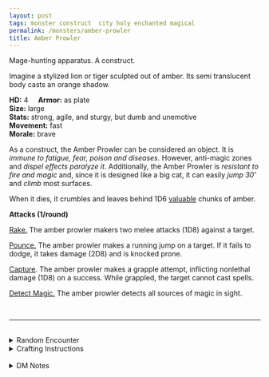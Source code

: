 ```yaml
---
layout: post
tags: monster construct  city holy enchanted magical
permalink: /monsters/amber-prowler
title: Amber Prowler
---
```


Mage-hunting apparatus. A construct.

Imagine a stylized lion or tiger sculpted out of amber. Its semi translucent body casts an orange shadow.

**HD:** 4  &nbsp; &nbsp;  **Armor:** as plate <br>
**Size:** large <br>
**Stats:** strong, agile, and sturgy, but dumb and unemotive <br>
**Movement:** fast <br>
**Morale:** brave <br>

As a construct, the Amber Prowler can be considered an object. It is *immune to fatigue, fear, poison and diseases*. However, anti-magic zones and *dispel effects paralyze it*. Additionally, the Amber Prowler is *resistant to fire and magic* and, since it is designed like a big cat, it can easily *jump 30'* and *climb* most surfaces.

When it dies, it crumbles and leaves behind 1D6 [valuable](https://saltygoo.github.io/2020/11/10/extra-rules#treasures) chunks of amber.

**Attacks (1/round)**

<ins>Rake.</ins> The amber prowler makers two melee attacks (1D8) against a target.

<ins>Pounce.</ins>  The amber prowler makes a running jump on a target. If it fails to dodge, it takes damage (2D8) and is knocked prone.

<ins>Capture</ins>. The amber prowler makes a grapple attempt, inflicting nonlethal damage (1D8) on a success. While grappled, the target cannot cast spells. 

<ins>Detect Magic.</ins>  The amber prowler detects all sources of magic in sight.


<br>

---

<br> 

<details markdown="1">
<summary>Random Encounter</summary>

1. **Monster:** 1 amber prowler & 1 mage.
1. **Lair:** A pedestal for the prowler, engraved with arcane runes of a powerful wizard syndicate. <br>	&nbsp; OR <br>	**Omen:** The sound of a heavy creature landing from a jump followed by ominous clawed footsteps.
1. **Spoor:** 1D6 mages on a recon or cleaning mission.
1. **Tracks:** Very heavy set lion tracks.
1. **Trace:** Arcane sentry from a powerful wizard syndicate. 
1. **Trace:** 1 humanoid on the run from a powerful wizard syndicate.
</details>

<details markdown="1">
<summary>Crafting Instructions</summary>

Creating an amber prowler takes 4 Spell Dices and the equivalent of 4 [treasures](https://saltygoo.github.io/2020/11/10/extra-rules#treasures) in amber. Roll 1D6 to know the result. Add 1 to your roll for each additional spell dice spent.

1. Behaves like a domestic cat.
1. Behaves like a feral tiger.
1. Will work for 1 mission.
1. Is afraid of water and dogs.
1. 1/6 chance it will become feral after catching each target.
1. It is perfectly under your control.
</details>

<br> 

<details markdown="1">
<summary>DM Notes</summary>
I encountered two diferent iterations of the amber golem in DnD: the amber statues in the Amber Temple in Curse of Strahd which are reflavored stone golems, and the monster found in the [Mystara Monster Manual](http://www.mojobob.com/roleplay/monstrousmanual/g/golemys1.html) from 2e upon which this adaptation is based. I gave a new name to this version, since it is the least generic one fo the two: it was designed to hunt mages, and, contrary to the image we have of golems, its very fast. — SaltyGoo
</details>
